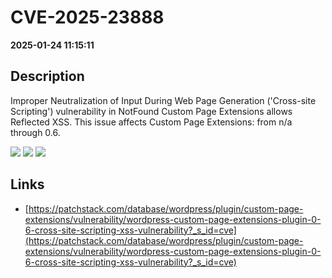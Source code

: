 # CVE-2025-23888

**2025-01-24 11:15:11**

## Description
Improper Neutralization of Input During Web Page Generation ('Cross-site Scripting') vulnerability in NotFound Custom Page Extensions allows Reflected XSS. This issue affects Custom Page Extensions: from n/a through 0.6.

![](https://img.shields.io/static/v1?label=Score&message=7.1&color=red)
![](https://img.shields.io/static/v1?label=Severity&message=HIGH&color=red)
![](https://img.shields.io/static/v1?label=CWE&message=XSS&color=green)

## Links
- [https://patchstack.com/database/wordpress/plugin/custom-page-extensions/vulnerability/wordpress-custom-page-extensions-plugin-0-6-cross-site-scripting-xss-vulnerability?_s_id=cve](https://patchstack.com/database/wordpress/plugin/custom-page-extensions/vulnerability/wordpress-custom-page-extensions-plugin-0-6-cross-site-scripting-xss-vulnerability?_s_id=cve)
